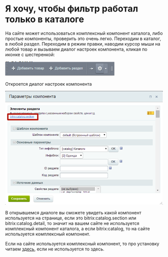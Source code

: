 # Я хочу, чтобы фильтр работал только в каталоге

На сайте может использоваться комплексный компонент каталога, либо простые компоненты, проверить это очень легко. Переходим в каталог, в любой раздел. Переходим в режим правки, наводим курсор мыши на любой товар и вызываем диалог настроек компонента, кликая по иконке с шестеренкой:

![](img_md/b05bb5f402188e896ff0ddb1ab069c2d.png)

Откроется диалог настроек компонента

![](img_md/846a4eedf63061102ac1b7e5f5e2f84d.png)

В открывшемся диалоге вы сможете увидеть какой компонент используется на странице, если это bitrix:catalog.section или bitrix:catalog.detail, то значит на вашем сайте не используется комплексный компонент каталога, а если bitrix:catalog, то на сайте используется комплексный компонент.

Если на сайте используется комплексный компонент, то про установку читаем [здесь](help/complex_filter_catalog.md), если не используется то здесь.